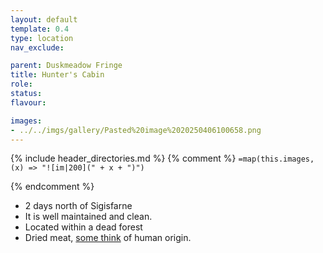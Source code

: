 ```yaml
---
layout: default
template: 0.4
type: location
nav_exclude: 

parent: Duskmeadow Fringe
title: Hunter's Cabin
role: 
status:
flavour: 

images:
- ../../imgs/gallery/Pasted%20image%2020250406100658.png
---
```


{% include header_directories.md %}
{% comment %}
`=map(this.images, (x) => "![im|200](" + x + ")")`

{% endcomment %}

- 2 days north of Sigisfarne
- It is well maintained and clean.
- Located within a dead forest
- Dried meat, [some think](../../Book_01/ep_005.md) of human origin.